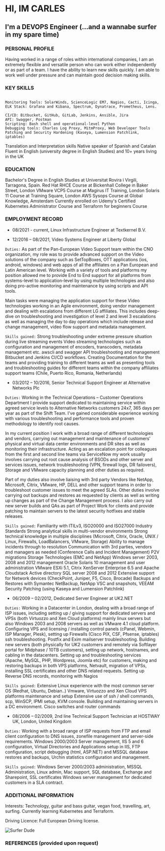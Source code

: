 # HI, IM CARLES
## I'm a DEVOPS Engineer (...and a wannabe surfer in my spare time)


### PERSONAL PROFILE



Having worked in a range of roles within international companies, I am an extremely flexible and versatile person who can work either independently or as part of a team. I have the ability to learn new skills quickly. I am able to work well under pressure and can maintain good decision making skills.

### KEY SKILLS 

```Hosting administration, Linux server administration (Redhat, CentOS, Ubuntu, Debian etc), Solaris, Windows Server 2003, 2008 and 2012, TCP/IP Networking, SSL certificates, Vmware, AWS and Kubernetes, Firewall administration (Cisco, CheckPoint, Juniper, pfSense), Storage (NetApp), Load Balancers (Citrix NetScaler, F5, HAProxy), Terraform, Terragrunt, Proxmox, Ceph.

Monitoring Tools: SolarWinds, ScienceLogic EM7, Nagios, Cacti, Icinga, ELK Stack: Grafana and Kibana, Spectrum, Dynatrace, Prometheus, Lens.

CI/CD: Bitbucket, GitHub, GitLab, Jenkins, Ansible, Jira
API: Swagger, Postman
Scripting: Bash shell and operational-level Python
Debugging tools: Charles Log Proxy, MitmProxy, Web Developer Tools
Patching and Security Hardening (Kaseya, Lumension Patchlink, iptables)
```


Translation and Interpretation skills
Native speaker of Spanish and Catalan
Fluent in English (university degree in English Studies) and 10+ years living in the UK

### EDUCATION

Bachelor's Degree in English Studies at Universitat Rovira i Virgili, Tarragona, Spain.
Red Hat RHCE Course at Bickenhall College in Baker Street, London
VMware VCP5 Course at Magirus IT Training, London
Solaris 11 Course at Training Square, London
AWS Sysops Course at Global Knowledge, Amsterdam
Currently enrolled on Udemy's Certified Kubernetes Administrator Course and Terraform for beginners Course


### EMPLOYMENT RECORD

- 08/2021 - current, Linux Infrastructure Engineer at Textkernel B.V.


- 12/2016 – 08/2021, Video Systems Engineer at Liberty Global

```Duties:```
As part of the Pan-European Video Support team within the CNO organization, my role was to provide advanced support on the Video solutions of the company such as SetTopBoxes, OTT applications (ios, android, windows) and web apps of all the affiliates on a Pan European and Latin American level. Working with a variety of tools and platforms my position allowed me to provide End to End support for all platforms from systems-level to application-level by using multiple technologies and also doing pro-active monitoring and maintenance by using scripts and API tools.

Main tasks were managing the application support for these Video technologies working in an Agile environment, doing vendor management and dealing with escalations from different LG affiliates. This includes deep-dive on troubleshooting and investigation of level 2 and level 3 escalations as well as managing the day to day operations which include release and change management, video flow support and metadata management.

```Skills gained:```
Strong troubleshooting under extreme pressure situation during live streaming events
Video streaming technologies such as configuration and management of encoders, transcoders, metadata management etc.
awscli and swagger API troubleshooting and management
Bitbucket and Jenkins CI/CD workflows.
Creating Documentation for the teams and providing training to different teams as well as presenting tools and troubleshooting guides for different teams within the company affiliates support teams (Chile, Puerto Rico, Romania, Netherlands)



- 03/2012 – 10/2016, Senior Technical Support Engineer at Alternative Networks Plc

```Duties:```
Working in the Technical Operations – Customer Operations Department I provide support dedicated to maintaining service within agreed service levels to Alternative Networks customers 24x7, 365 days per year as part of the Shift Team. I've gained considerable experience working with various troubleshooting and performance tools and proven methodology to identify root causes.

In my current position I work with a broad range of different technologies and vendors, carrying out management and maintenance of customers' physical and virtual data center environments and DR sites as well as monitoring their infrastructure. Acting as an escalation point for colleagues from the first and second line teams via ServiceNow my work usually involves carrying out root cause analysis of BSODs and other server and services issues, network troubleshooting (VPN, firewall logs, DR failovers), Storage and VMware capacity planning and other duties as required. 

Part of my duties also involve liaising with 3rd party Vendors like NetApp, Microsoft, Citrix, VMware, HP, DELL and other support teams in order to troubleshoot customer issues to meet the agreed SLAs. Other duties involve carrying out backups and restores as requested by clients as well as writing up changes as part of the Change Management process. I also carry out new server builds and QAs as part of Project Work for clients and provide patching to maintain servers to the latest security hotfixes and stable releases.

```Skills gained:```
Familiarity with ITILv3, ISO20000 and ISO27000 Industry Standards
Strong analytical skills in multi-vendor environments
Strong technical knowledge in multiple disciplines (Microsoft, Citrix, Oracle, UNIX / Linux, Firewalls, LoadBalancers, VMware, Storage)
Ability to manage incidents through to resolution
Communication with 3rd parties, vendors and managers as needed (Conference Calls and Incident Management)
P2V migrations
Storage Technologies (EMC and NetApp)
Windows server 2003, 2008 and 2012 management
Oracle Solaris 10 management and user administration
VMware ESXi 5.1, Citrix XenServer Enterprise 6.5 and  Apache Cloudstack
Active directory 
SQL server 2008 and 2012
Extensive support for Network devices (CheckPoint, Juniper, F5, Cisco, Brocade)
Backups and Restores with Symantec NetBackup, NetApp VSC and snapshots, VEEAM
Security Patching (using Kaseya and Lumension Patchlink)


- 06/2009 – 02/2012, Dedicated Server Engineer at UK2.NET
 
```Duties:```
Working in a Datacenter in London, dealing with a broad range of ISP issues, including setting up / giving support for dedicated servers and VPSs (both Virtuozzo and Xen Cloud platforms) mainly linux servers but also Windows 2003 and 2008 servers as well as VMware 4.1 cloud platform. 
Configuring VPS and licensing / installing control panels (cPanel, Webmin, ISP Manager, Plesk), setting up Firewalls (Cisco PIX, CSF, Pfsense, iptables) ssh troubleshooting. Postfix and Exim mailserver troubleshooting.
Building new servers (both physically for UK2 customers and remotely via Softlayer portal for Midphase / 10TB customers), setting up network, hostnames, and cabling in the datacenters.
Setting up and troubleshooting services (Apache, MySQL, PHP, Wordpress, Joomla etc) for customers, making and restoring backups in both VPS platforms, Netvault, migration of VPSs, installing SSL certificates and other DNS related requests.
Setting up Reverse DNS records, monitoring with Nagios

```Skills gained:```
Extensive Linux experience with the most common server OS (Redhat, Ubuntu, Debian..)
Vmware, Virtuozzo and Xen Cloud VPS platforms maintenance and setup
Extensive use of ssh / shell commands, scp, WinSCP, IPMI setup, KVM console.
Building and maintaining servers in a DC environment.
Cisco switches and router commands


- 08/2006 – 02/2009, 2nd line Technical Support Technician at HOSTWAY UK, London, United Kingdom
 
```Duties:```
Working with a broad range of ISP requests from FTP and email client configuration to DNS issues, zonefile management and server-side requirements.
Windows 2000/2003 Server management, IIS 5 and 6 configuration, Virtual Directories and Applications setup in IIS, FTP configuration, script debugging (html, ASP.NET) and MSSQL database restores and backups, Urchin statistics configuration and management.

```Skills gained:```
Windows Server 2000/2003 administration, MSSQL Administration, Linux admin, Mac support, SQL database, Exchange and Sharepoint, SSL certificates
Windows server management for dedicated customers in a SLA contract.



### ADDITIONAL INFORMATION

Interests:                 Technology, guitar and bass guitar, vegan food, travelling, art, surfing. 
                           Currently learning Kubernetes and Terraform.

Driving Licence:           Full European Driving license.

![Surfer Dude](surferdude.png)

### REFERENCES (provided upon request)
